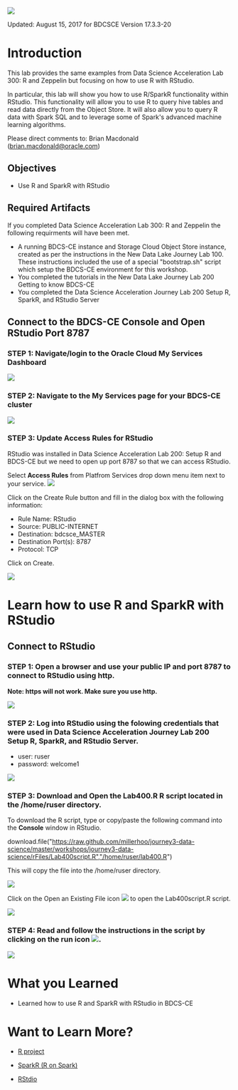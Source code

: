 ![](images/400/400.JPG)  

Updated: August 15, 2017 for BDCSCE Version 17.3.3-20




# Introduction

This lab provides the same examples from Data Science Acceleration Lab 300: R and Zeppelin but focusing on how to use R with RStudio.

In particular, this lab will show you how to use R/SparkR functionality within RStudio. This functionality will allow you to use R to query hive tables and read data directly from the Object Store. It will also allow you to query R data with Spark SQL and to leverage some of Spark's advanced machine learning algorithms.

Please direct comments to: Brian Macdonald (brian.macdonald@oracle.com)


## Objectives



 - Use R and SparkR with RStudio


## Required Artifacts

If you completed Data Science Acceleration Lab 300: R and Zeppelin the following requirments will have been met.  
- A running BDCS-CE instance and Storage Cloud Object Store instance, created as per the instructions in the New Data Lake Journey Lab 100.  These instructions included the use of a special "bootstrap.sh" script which setup the BDCS-CE environment for this workshop.
- You completed the tutorials in the New Data Lake Journey Lab 200 Getting to know BDCS-CE
- You completed the Data Science Acceleration Journey Lab 200 Setup R, SparkR, and RStudio Server




## Connect to the BDCS-CE Console and Open RStudio Port 8787

### **STEP 1**: Navigate/login to the Oracle Cloud My Services Dashboard  

![](images/200/snap0011988.jpg) 

### **STEP 2**: Navigate to the My Services page for your BDCS-CE cluster

![](images/200/snap0011989.jpg)  

### **STEP 3**: Update Access Rules for RStudio

RStudio was installed in Data Science Acceleration Lab 200: Setup R and BDCS-CE but we need to open up port 8787 so that we can access RStudio.


Select **Access Rules** from Platfrom Services drop down menu item next to your service. ![](images/400/dropdown.JPG)


Click on the Create Rule button and fill in the dialog box with the following information:

- Rule Name:   RStudio
- Source:      PUBLIC-INTERNET
- Destination: bdcsce_MASTER
- Destination  Port(s): 8787
- Protocol:    TCP

Click on Create.


![](images/400/rstudio_access.gif)

# Learn how to use R and SparkR with RStudio

## Connect to RStudio

### **STEP 1**: Open a browser and use your public IP and port 8787 to connect to RStudio using http.

**Note:  https will not work.  Make sure you use http.**


![](images/400/rstudio_url.jpg) 

### **STEP 2**: Log into RStudio using the folowing credentials that were used in Data Science Acceleration Journey Lab 200 Setup R, SparkR, and RStudio Server.

- user: ruser
- password: welcome1

![](images/400/rstudio_login.gif) 

### **STEP 3**: Download and Open the Lab400.R R script located in the /home/ruser directory.

To download the R script, type or copy/paste the following command into the **Console** window in RStudio.

download.file("https://raw.github.com/millerhoo/journey3-data-science/master/workshops/journey3-data-science/rFiles/Lab400script.R","/home/ruser/lab400.R") 

This will copy the file into the /home/ruser directory.

![](images/400/get_lab400_script.gif)


Click on the Open an Existing File icon ![](images/400/open.jpg) to open the Lab400script.R script. 

![](images/400/open_lab400_script.gif)

### **STEP 4**: Read and follow the instructions in the script by clicking on the run icon ![](images/400/run.JPG).


![](images/400/lab400_Script.JPG)



# What you Learned

- Learned how to use R and SparkR with RStudio in BDCS-CE


# Want to Learn More?

- [R project](https://www.r-project.org/)

- [SparkR (R on Spark)](http://spark.apache.org/docs/latest/sparkr.html)

- [RStdio](https://www.rstudio.com/)

